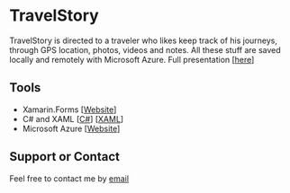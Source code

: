 # TravelStory
TravelStory is directed to a traveler who likes keep track of his journeys, through GPS location, photos, videos and notes.
All these stuff are saved locally and remotely with Microsoft Azure.
Full presentation [[here](http://www.slideshare.net/AlessioCiarrocchi/short-presentation-64432456)]

## Tools
- Xamarin.Forms [[Website](https://www.xamarin.com/forms)]
- C# and XAML [[C#](https://msdn.microsoft.com/en-us/library/67ef8sbd.aspx)] [[XAML](https://msdn.microsoft.com/en-us/library/cc295302.aspx)]
- Microsoft Azure [[Website](https://portal.azure.com/)]

## Support or Contact
Feel free to contact me by [email](mailto:alciarro@gmail.com)
